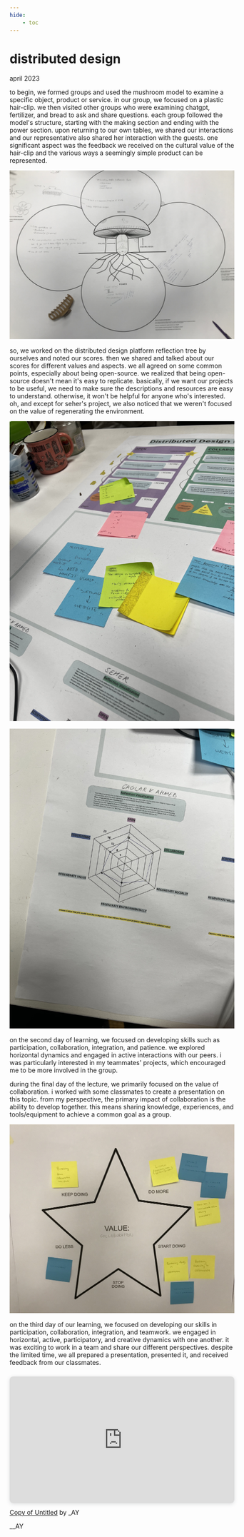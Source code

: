 ```yaml
---
hide:
    - toc
---
```


# distributed design
april 2023

to begin, we formed groups and used the mushroom model to examine a specific object, product or service. in our group, we focused on a plastic hair-clip. we then visited other groups who were examining chatgpt, fertilizer, and bread to ask and share questions. each group followed the model's structure, starting with the making section and ending with the power section. upon returning to our own tables, we shared our interactions and our representative also shared her interaction with the guests. one significant aspect was the feedback we received on the cultural value of the hair-clip and the various ways a seemingly simple product can be represented.

![](../images/11_dd/dd1.jpg)

so, we worked on the distributed design platform reflection tree by ourselves and noted our scores. then we shared and talked about our scores for different values and aspects. we all agreed on some common points, especially about being open-source. we realized that being open-source doesn't mean it's easy to replicate. basically, if we want our projects to be useful, we need to make sure the descriptions and resources are easy to understand. otherwise, it won't be helpful for anyone who's interested. oh, and except for seher's project, we also noticed that we weren't focused on the value of regenerating the environment.

![](../images/11_dd/dd2.jpg)

![](../images/11_dd/dd4.jpg)

on the second day of learning, we focused on developing skills such as participation, collaboration, integration, and patience. we explored horizontal dynamics and engaged in active interactions with our peers. i was particularly interested in my teammates' projects, which encouraged me to be more involved in the group.



during the final day of the lecture, we primarily focused on the value of collaboration. i worked with some classmates to create a presentation on this topic. from my perspective, the primary impact of collaboration is the ability to develop together. this means sharing knowledge, experiences, and tools/equipment to achieve a common goal as a group.

![](../images/11_dd/dd3.jpg)

on the third day of our learning, we focused on developing our skills in participation, collaboration, integration, and teamwork. we engaged in horizontal, active, participatory, and creative dynamics with one another. it was exciting to work in a team and share our different perspectives. despite the limited time, we all prepared a presentation, presented it, and received feedback from our classmates.

<div style="position: relative; width: 100%; height: 0; padding-top: 56.2500%;
 padding-bottom: 0; box-shadow: 0 2px 8px 0 rgba(63,69,81,0.16); margin-top: 1.6em; margin-bottom: 0.9em; overflow: hidden;
 border-radius: 8px; will-change: transform;">
  <iframe loading="lazy" style="position: absolute; width: 100%; height: 100%; top: 0; left: 0; border: none; padding: 0;margin: 0;"
    src="https:&#x2F;&#x2F;www.canva.com&#x2F;design&#x2F;DAFhapFbKvg&#x2F;view?embed" allowfullscreen="allowfullscreen" allow="fullscreen">
  </iframe>
</div>
<a href="https:&#x2F;&#x2F;www.canva.com&#x2F;design&#x2F;DAFhapFbKvg&#x2F;view?utm_content=DAFhapFbKvg&amp;utm_campaign=designshare&amp;utm_medium=embeds&amp;utm_source=link" target="_blank" rel="noopener">Copy of Untitled</a> by _AY

__AY